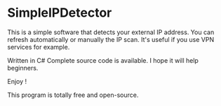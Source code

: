 SimpleIPDetector
================

This is a simple software that detects your external IP address.
You can refresh automatically or manually the IP scan.
It's useful if you use VPN services for example. 


Written in C#
Complete source code is available.
I hope it will help beginners.



Enjoy !









This program is totally free and open-source.
